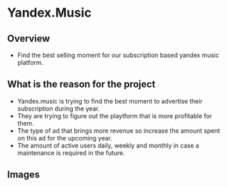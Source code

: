 # Yandex.Music

## Overview
- Find the best selling moment for our subscription based yandex music platform.

## What is the reason for the project
- Yandex.music is trying to find the best moment to advertise their subscription during the year.
- They are trying to figure out the playtform that is more profitable for them.
- The type of ad that brings more revenue so increase the amount spent on this ad for the upcoming year.
- The amount of active users daily, weekly and monthly in case a maintenance is required in the future.

## Images
